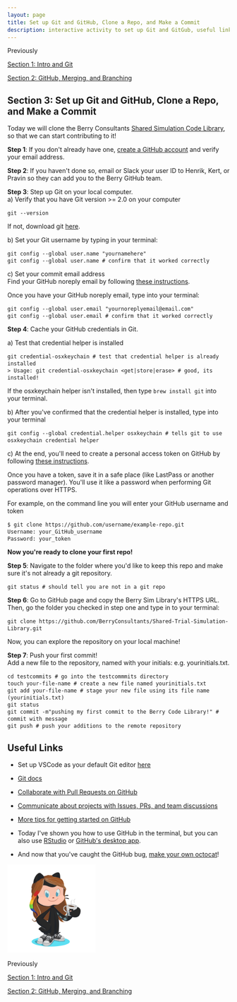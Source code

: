 ```yaml
---
layout: page
title: Set up Git and GitHub, Clone a Repo, and Make a Commit
description: interactive activity to set up Git and GitGub, useful links
---
```


Previously  
 
[Section 1: Intro and Git](index.html)   

[Section 2: GitHub, Merging, and Branching](GitHub_Merges_Branches_CodeReview.html)  

## Section 3: Set up Git and GitHub, Clone a Repo, and Make a Commit

Today we will clone the Berry Consultants [Shared Simulation Code Library](https://github.com/BerryConsultants/Shared-Trial-Simulation-Library), so that we can start contributing to it!

**Step 1**: If you don't already have one, [create a GitHub account](https://docs.github.com/en/github/getting-started-with-github/signing-up-for-github/signing-up-for-a-new-github-account) and verify your email address.  

**Step 2**: If you haven't done so, email or Slack your user ID to Henrik, Kert, or Pravin so they can add you to the Berry GitHub team.  

**Step 3**: Step up Git on your local computer.   
a) Verify that you have Git version >= 2.0 on your computer 

```shell
git --version
```

If not, download git [here](https://git-scm.com/downloads).    

b) Set your Git username by typing in your terminal:   

```shell
git config --global user.name "yournamehere"
git config --global user.name # confirm that it worked correctly
```

c) Set your commit email address    
Find your GitHub noreply email by following [these instructions](https://docs.github.com/en/github/setting-up-and-managing-your-github-user-account/managing-email-preferences/setting-your-commit-email-address#setting-your-commit-email-address-on-github).  

Once you have your GitHub noreply email, type into your terminal:   

```shell
git config --global user.email "yournoreplyemail@email.com"
git config --global user.email # confirm that it worked correctly
```

**Step 4**: Cache your GitHub credentials in Git.   

a) Test that credential helper is installed   

```shell
git credential-osxkeychain # test that credential helper is already installed
> Usage: git credential-osxkeychain <get|store|erase> # good, its installed!
```

If the osxkeychain helper isn't installed, then type `brew install git` into your terminal.  

b) After you've confirmed that the credential helper is installed, type into your terminal   

```shell
git config --global credential.helper osxkeychain # tells git to use osxkeychain credential helper
```

c) At the end, you'll need to create a personal access token on GitHub by following [these instructions](https://docs.github.com/en/github/authenticating-to-github/keeping-your-account-and-data-secure/creating-a-personal-access-token).   

Once you have a token, save it in a safe place (like LastPass or another password manager). You'll use it like a password when performing Git operations over HTTPS.   

For example, on the command line you will enter your GitHub username and token   

```shell
$ git clone https://github.com/username/example-repo.git
Username: your_GitHub_username
Password: your_token
```

**Now you're ready to clone your first repo!**   

**Step 5**: Navigate to the folder where you'd like to keep this repo and make sure it's not already a git repository.   

```{bash, echo = TRUE, eval=FALSE}
git status # should tell you are not in a git repo
```

**Step 6**: Go to GitHub page and copy the Berry Sim Library's HTTPS URL. Then, go the folder you checked in step one and type in to your terminal:    

```{bash, echo = TRUE, eval=FALSE}
git clone https://github.com/BerryConsultants/Shared-Trial-Simulation-Library.git
```

Now, you can explore the repository on your local machine!   

**Step 7**: Push your first commit!     
Add a new file to the repository, named with your initials: e.g. yourinitials.txt.     

```{bash, echo = TRUE, eval=FALSE}
cd testcommits # go into the testcommmits directory 
touch your-file-name # create a new file named yourinitials.txt 
git add your-file-name # stage your new file using its file name (yourinitials.txt)
git status
git commit -m"pushing my first commit to the Berry Code Library!" # commit with message
git push # push your additions to the remote repository
```

## Useful Links   

- Set up VSCode as your default Git editor [here](https://stackoverflow.com/questions/30024353/how-to-use-visual-studio-code-as-default-editor-for-git)
 
- [Git docs](https://git-scm.com/doc)
 
- [Collaborate with Pull Requests on GitHub](https://docs.github.com/en/github/getting-started-with-github/quickstart/github-flow)
  
- [Communicate about projects with Issues, PRs, and team discussions](https://docs.github.com/en/github/getting-started-with-github/quickstart/communicating-on-github)
  
- [More tips for getting started on GitHub](https://docs.github.com/en/github/getting-started-with-github/quickstart)

- Today I've shown you how to use GitHub in the terminal, but you can also use [RStudio](https://happygitwithr.com/rstudio-git-github.html) or [GitHub's desktop app](https://desktop.github.com/).

- And now that you've caught the GitHub bug, [make your own octocat](https://myoctocat.com/)!

<img src="octocora.png" alt="drawing" width="200"/>

Previously  

[Section 1: Intro and Git](index.html)    

[Section 2: GitHub, Merging, and Branching](GitHub_Merges_Branches_CodeReview.html)   
